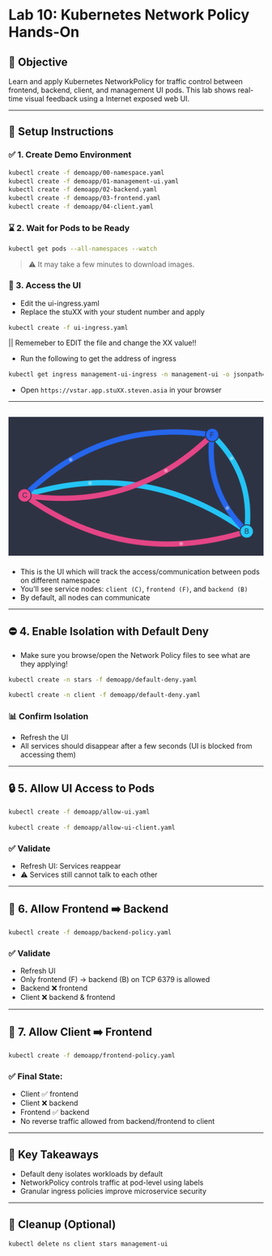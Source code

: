 # Lab 10: Kubernetes Network Policy Hands-On

## 🌟 Objective

 Learn and apply Kubernetes NetworkPolicy for traffic control between frontend, backend, client, and management UI pods. This lab shows real-time visual feedback using a Internet exposed web UI.

---

## 🔧 Setup Instructions

### ✅ 1. Create Demo Environment

```bash
kubectl create -f demoapp/00-namespace.yaml
kubectl create -f demoapp/01-management-ui.yaml
kubectl create -f demoapp/02-backend.yaml
kubectl create -f demoapp/03-frontend.yaml
kubectl create -f demoapp/04-client.yaml
```

### ⌛ 2. Wait for Pods to be Ready

```bash
kubectl get pods --all-namespaces --watch
```

> ⚠️ It may take a few minutes to download images.

### 📃 3. Access the UI

* Edit the ui-ingress.yaml 
* Replace the stuXX with your student number and apply 

```bash 
kubectl create -f ui-ingress.yaml 
```
|| Rememeber to EDIT the file and change the XX value!! 


* Run the following to get the address of ingress

```bash 
kubectl get ingress management-ui-ingress -n management-ui -o jsonpath="{.spec.rules[0].host}" | xargs -I{} echo "https://{}"
```

* Open `https://vstar.app.stuXX.steven.asia` in your browser

---
![alt text](image.png)
---



* This is the UI which will track the access/communication between pods on different namespace
* You’ll see service nodes: `client (C)`, `frontend (F)`, and `backend (B)`
* By default, all nodes can communicate

---

## ⛔️ 4. Enable Isolation with Default Deny

* Make sure you browse/open the Network Policy files to see what are they applying! 

```bash
kubectl create -n stars -f demoapp/default-deny.yaml
```


```bash 
kubectl create -n client -f demoapp/default-deny.yaml
```

### 📊 Confirm Isolation

* Refresh the UI
* All services should disappear after a few seconds (UI is blocked from accessing them)

---

## 🔒 5. Allow UI Access to Pods

```bash
kubectl create -f demoapp/allow-ui.yaml
```

```bash
kubectl create -f demoapp/allow-ui-client.yaml
```

### ✅ Validate

* Refresh UI: Services reappear
* ⚠️ Services still cannot talk to each other

---

## 🔮 6. Allow Frontend ➡️ Backend

```bash
kubectl create -f demoapp/backend-policy.yaml
```

### ✅ Validate

* Refresh UI
* Only frontend (F) → backend (B) on TCP 6379 is allowed
* Backend ❌ frontend
* Client ❌ backend & frontend

---

## 🚪 7. Allow Client ➡️ Frontend

```bash
kubectl create -f demoapp/frontend-policy.yaml
```

### ✅ Final State:

* Client ✅ frontend
* Client ❌ backend
* Frontend ✅ backend
* No reverse traffic allowed from backend/frontend to client

---

## 🔐 Key Takeaways

* Default deny isolates workloads by default
* NetworkPolicy controls traffic at pod-level using labels
* Granular ingress policies improve microservice security

---

## 🧹 Cleanup (Optional)

```bash
kubectl delete ns client stars management-ui
```

